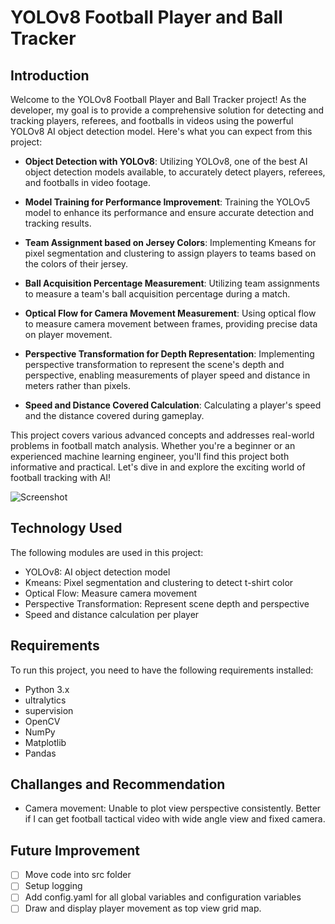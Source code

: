 # YOLOv8 Football Player and Ball Tracker

## Introduction

Welcome to the YOLOv8 Football Player and Ball Tracker project! As the developer, my goal is to provide a comprehensive solution for detecting and tracking players, referees, and footballs in videos using the powerful YOLOv8 AI object detection model. Here's what you can expect from this project:

- **Object Detection with YOLOv8**:
  Utilizing YOLOv8, one of the best AI object detection models available, to accurately detect players, referees, and footballs in video footage.

- **Model Training for Performance Improvement**:
  Training the YOLOv5 model to enhance its performance and ensure accurate detection and tracking results.

- **Team Assignment based on Jersey Colors**:
  Implementing Kmeans for pixel segmentation and clustering to assign players to teams based on the colors of their jersey.

- **Ball Acquisition Percentage Measurement**:
  Utilizing team assignments to measure a team's ball acquisition percentage during a match.

- **Optical Flow for Camera Movement Measurement**:
  Using optical flow to measure camera movement between frames, providing precise data on player movement.

- **Perspective Transformation for Depth Representation**:
  Implementing perspective transformation to represent the scene's depth and perspective, enabling measurements of player speed and distance in meters rather than pixels.

- **Speed and Distance Covered Calculation**:
  Calculating a player's speed and the distance covered during gameplay.

This project covers various advanced concepts and addresses real-world problems in football match analysis. Whether you're a beginner or an experienced machine learning engineer, you'll find this project both informative and practical. Let's dive in and explore the exciting world of football tracking with AI!

![Screenshot](img/project_screenshot.png)

## Technology Used

The following modules are used in this project:

- YOLOv8: AI object detection model
- Kmeans: Pixel segmentation and clustering to detect t-shirt color
- Optical Flow: Measure camera movement
- Perspective Transformation: Represent scene depth and perspective
- Speed and distance calculation per player

## Requirements

To run this project, you need to have the following requirements installed:

- Python 3.x
- ultralytics
- supervision
- OpenCV
- NumPy
- Matplotlib
- Pandas

## Challanges and Recommendation

- Camera movement: Unable to plot view perspective consistently. Better if I can get football tactical video with wide angle view and fixed camera.

## Future Improvement

- [ ] Move code into src folder
- [ ] Setup logging
- [ ] Add config.yaml for all global variables and configuration variables
- [ ] Draw and display player movement as top view grid map.
